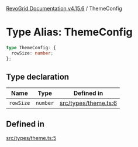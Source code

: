 [RevoGrid Documentation v4.15.6](README.md) / ThemeConfig

# Type Alias: ThemeConfig

```ts
type ThemeConfig: {
  rowSize: number;
};
```

## Type declaration

| Name | Type | Defined in |
| ------ | ------ | ------ |
| `rowSize` | `number` | [src/types/theme.ts:6](https://github.com/revolist/revogrid/blob/8ab186c1ae2faee97d25784acff6dbf4187524f8/src/types/theme.ts#L6) |

## Defined in

[src/types/theme.ts:5](https://github.com/revolist/revogrid/blob/8ab186c1ae2faee97d25784acff6dbf4187524f8/src/types/theme.ts#L5)
